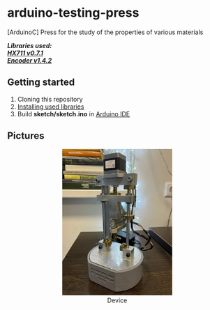 # arduino-testing-press
[ArduinoC] Press for the study of the properties of various materials

***Libraries used:***\
***[HX711 v0.7.1](https://github.com/bogde/HX711)***\
***[Encoder v1.4.2](http://www.pjrc.com/teensy/td_libs_Encoder.html)***

## Getting started
1. Cloning this repository
2. [Installing used libraries](https://docs.arduino.cc/software/ide-v1/tutorials/installing-libraries)
3. Build **sketch/sketch.ino** in [Arduino IDE](https://github.com/arduino/arduino-ide/)

## Pictures
<p align="center">
  <img src="images/device.jpg" width="50%" />
  <br />
  Device
</p>

